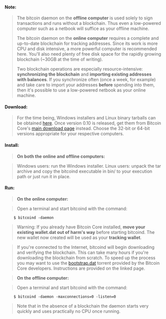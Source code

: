 #### Note:

> The bitcoin daemon on the **offline computer** is used solely to sign
> transactions and runs without a blockchain.  Thus even a low-powered computer
> such as a netbook will suffice as your offline machine.
>
> The bitcoin daemon on the **online computer** requires a complete and
> up-to-date blockchain for tracking addresses.  Since its work is more CPU and
> disk intensive, a more powerful computer is recommended here.  You'll also
> need plenty of free disk space for the rapidly growing blockchain (~30GB at
> the time of writing).
>
> Two blockchain operations are especially resource-intensive: **synchronizing
> the blockchain** and **importing existing addresses with balances**.  If you
> synchronize often (once a week, for example) and take care to import your
> addresses **before** spending into them, then it's possible to use a
> low-powered netbook as your online machine.

#### Download:

> For the time being, Windows installers and Linux binary tarballs can be
> obtained [here][00].  Once version 0.10 is released, get them from Bitcoin
> Core's [main download page][01] instead.  Choose the 32-bit or 64-bit versions
> appropriate for your respective computers.

#### Install:

> **On both the online and offline computers:**

> Windows users: run the Windows installer.  Linux users: unpack the tar archive
> and copy the bitcoind executable in bin/ to your execution path or just run it
> in place.

#### Run:

> **On the online computer:**

> Open a terminal and start bitcoind with the command:

		$ bitcoind -daemon

> Warning: If you already have Bitcoin Core installed, **move your existing
> wallet.dat out of harm's way** before starting bitcoind.  The new wallet
> now created will be used as your **tracking wallet**.

> If you're connected to the Internet, bitcoind will begin downloading and
> verifying the blockchain.  This can take many hours if you're downloading the
> blockchain from scratch.  To speed up the process you may want to use the
> [bootstrap.dat][bd] torrent provided by the Bitcoin Core developers.
> Instructions are provided on the linked page.

> **On the offline computer:**

> Open a terminal and start bitcoind with the command:

		$ bitcoind -daemon -maxconnections=0 -listen=0

> Note that in the absence of a blockchain the daemon starts very quickly and
> uses practically no CPU once running.

[00]: https://bitcoin.org/bin/0.10.0/test/
[01]: https://bitcoin.org/en/download
[bd]: https://bitcoin.org/bin/blockchain/
